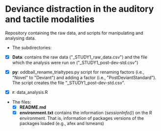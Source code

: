 # Deviance distraction in the auditory and tactile modalities

Repository containing the raw data, and scripts for manipulating and analysing data. 

-  The subdirectories:

  - [x] **Data**: contains the raw data ("_STUDY1_raw_data.csv") and the file which the analysis were run on ("_STUDY1_post-dev-std.csv")

  - [x] **py**: oddball_rename_trialtypes.py script for renaming factors (i.e., "Novel" to "Deviant") and adding a factor (i.e.,        "PostDeviantStandard"). The script creates the file "_STUDY1_post-dev-std.csv".
  - [x] **r**: data_analysis.R
  
- The files:
  - [x] **README.md** 
  - [x] **environment.txt** contains the information (*sessionInfo()*) on the R environment. That is, information of packages versions of the packages loaded (e.g., afex and lsmeans)
